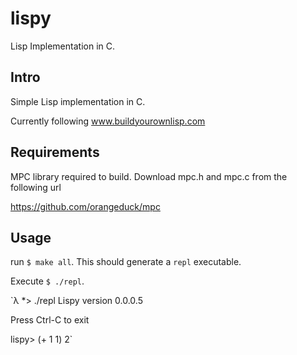 lispy
=====

Lisp Implementation in C.


## Intro

Simple Lisp implementation in C.

Currently following www.buildyourownlisp.com


## Requirements
MPC library required to build.
Download mpc.h and mpc.c from the following url

https://github.com/orangeduck/mpc

## Usage
run `$ make all`. This should generate a `repl` executable.

Execute `$ ./repl`.

`λ *> ./repl 
Lispy version 0.0.0.5

Press Ctrl-C to exit

lispy> (+ 1 1)
2`


